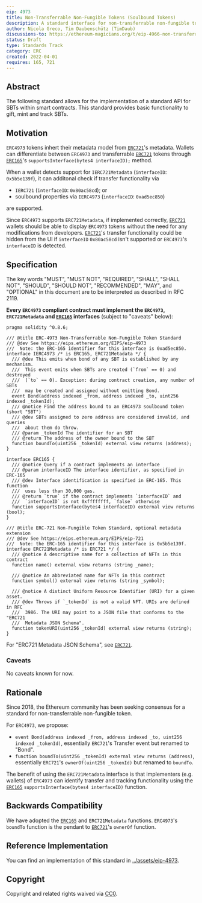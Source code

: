 ```yaml
---
eip: 4973
title: Non-Transferrable Non-Fungible Tokens (Soulbound Tokens)
description: A standard interface for non-transferrable non-fungible tokens, also known as "soulbound tokens" (short "SBT").
author: Nicola Greco, Tim Daubenschütz (TimDaub)
discussions-to: https://ethereum-magicians.org/t/eip-4966-non-transferrable-non-fungible-tokens-soulbound-tokens/8825
status: Draft
type: Standards Track
category: ERC
created: 2022-04-01
requires: 165, 721
---
```


## Abstract

The following standard allows for the implementation of a standard API for SBTs within smart contracts. This standard provides basic functionality to gift, mint and track SBTs.

## Motivation

`ERC4973` tokens inhert their metadata model from [`ERC721`](./eip-721.md)'s metadata. Wallets can differentiate between `ERC4973` and transferrable [`ERC721`](./eip-721.md) tokens through [`ERC165`](./eip-165.md)'s `supportsInterface(bytes4 interfaceID);` method.

When a wallet detects support for `IERC721Metadata` (`interfaceID`: `0x5b5e139f`), it can additonal check if transfer functionality via

- `IERC721` (`interfaceID`: `0x80ac58cd`); or
- soulbound properties via `IERC4973` (`interfaceID`: `0xad5ec850`)

are supported.

Since `ERC4973` supports `ERC721Metadata`, if implemented correctly, [`ERC721`](./eip-721.md) wallets should be able to display `ERC4973` tokens without the need for any modifications from developers. [`ERC721`](./eip-721.md)'s transfer functionality could be hidden from the UI if `interfaceID` `0x80ac58cd` isn't supported or `ERC4973`'s `interfaceID` is detected.

## Specification

The key words "MUST", "MUST NOT", "REQUIRED", "SHALL", "SHALL NOT", "SHOULD", "SHOULD NOT", "RECOMMENDED", "MAY", and "OPTIONAL" in this document are to be interpreted as described in RFC 2119.

**Every `ERC4973` compliant contract must implement the `ERC4973`, `ERC721Metadata` and [`ERC165`](./eip-165.md) interfaces** (subject to "caveats" below):

```solidity
pragma solidity ^0.8.6;

/// @title ERC-4973 Non-Transferrable Non-Fungible Token Standard
/// @dev See https://eips.ethereum.org/EIPS/eip-4973
///  Note: the ERC-165 identifier for this interface is 0xad5ec850.
interface IERC4973 /* is ERC165, ERC721Metadata */ {
  /// @dev This emits when bond of any SBT is established by any mechanism.
  ///  This event emits when SBTs are created (`from` == 0) and destroyed
  ///  (`to` == 0). Exception: during contract creation, any number of SBTs
  ///  may be created and assigned without emitting Bond.
  event Bond(address indexed _from, address indexed _to, uint256 indexed _tokenId);
  /// @notice Find the address bound to an ERC4973 soulbound token (short "SBT")
  /// @dev SBTs assigned to zero address are considered invalid, and queries
  ///  about them do throw.
  /// @param _tokenId The identifier for an SBT
  /// @return The address of the owner bound to the SBT
  function boundTo(uint256 _tokenId) external view returns (address);
}

interface ERC165 {
  /// @notice Query if a contract implements an interface
  /// @param interfaceID The interface identifier, as specified in ERC-165
  /// @dev Interface identification is specified in ERC-165. This function
  ///  uses less than 30,000 gas.
  /// @return `true` if the contract implements `interfaceID` and
  ///  `interfaceID` is not 0xffffffff, `false` otherwise
  function supportsInterface(bytes4 interfaceID) external view returns (bool);
}

/// @title ERC-721 Non-Fungible Token Standard, optional metadata extension
/// @dev See https://eips.ethereum.org/EIPS/eip-721
///  Note: the ERC-165 identifier for this interface is 0x5b5e139f.
interface ERC721Metadata /* is ERC721 */ {
  /// @notice A descriptive name for a collection of NFTs in this contract
  function name() external view returns (string _name);

  /// @notice An abbreviated name for NFTs in this contract
  function symbol() external view returns (string _symbol);

  /// @notice A distinct Uniform Resource Identifier (URI) for a given asset.
  /// @dev Throws if `_tokenId` is not a valid NFT. URIs are defined in RFC
  ///  3986. The URI may point to a JSON file that conforms to the "ERC721
  ///  Metadata JSON Schema".
  function tokenURI(uint256 _tokenId) external view returns (string);
}
```

For "ERC721 Metadata JSON Schema", see [`ERC721`](./eip-721.md).

### Caveats

No caveats known for now.

## Rationale

Since 2018, the Ethereum community has been seeking consensus for a standard for non-transferrable non-fungible token.

For `ERC4973`, we propose:

- `event Bond(address indexed _from, address indexed _to, uint256 indexed _tokenId)`, essentially `ERC721`'s Transfer event but renamed to "Bond".
- `function boundTo(uint256 _tokenId) external view returns (address)`, essentially `ERC721`'s `ownerOf(uint256 _tokenId)` but renamed to `boundTo`.

The benefit of using the `ERC721Metadata` interface is that implementers (e.g. wallets) of `ERC4973` can identify transfer and tracking functionality using the [`ERC165`](./eip-165.md) `supportsInterface(bytes4 interfaceID)` function.

## Backwards Compatibility

We have adopted the [`ERC165`](./eip-165.md) and `ERC721Metadata` functions. `ERC4973`'s `boundTo` function is the pendant to [`ERC721`](./eip-721.md)'s `ownerOf` function.

## Reference Implementation

You can find an implementation of this standard in [../assets/eip-4973](../assets/eip-4973).

## Copyright

Copyright and related rights waived via [CC0](https://creativecommons.org/publicdomain/zero/1.0/).
